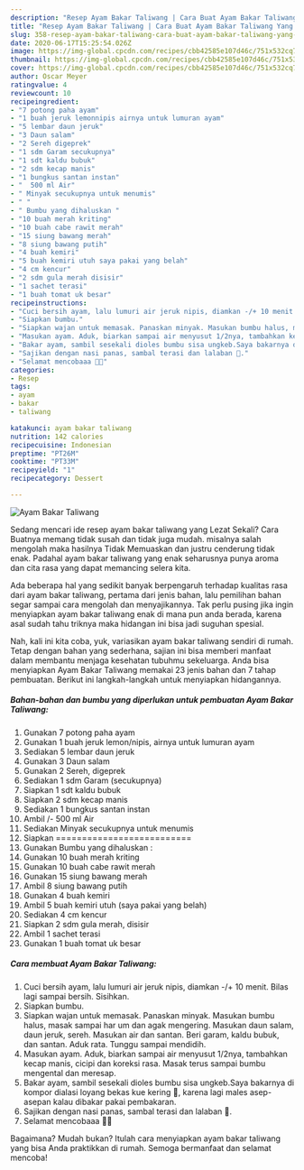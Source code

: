 ```yaml
---
description: "Resep Ayam Bakar Taliwang | Cara Buat Ayam Bakar Taliwang Yang Enak dan Simpel"
title: "Resep Ayam Bakar Taliwang | Cara Buat Ayam Bakar Taliwang Yang Enak dan Simpel"
slug: 358-resep-ayam-bakar-taliwang-cara-buat-ayam-bakar-taliwang-yang-enak-dan-simpel
date: 2020-06-17T15:25:54.026Z
image: https://img-global.cpcdn.com/recipes/cbb42585e107d46c/751x532cq70/ayam-bakar-taliwang-foto-resep-utama.jpg
thumbnail: https://img-global.cpcdn.com/recipes/cbb42585e107d46c/751x532cq70/ayam-bakar-taliwang-foto-resep-utama.jpg
cover: https://img-global.cpcdn.com/recipes/cbb42585e107d46c/751x532cq70/ayam-bakar-taliwang-foto-resep-utama.jpg
author: Oscar Meyer
ratingvalue: 4
reviewcount: 10
recipeingredient:
- "7 potong paha ayam"
- "1 buah jeruk lemonnipis airnya untuk lumuran ayam"
- "5 lembar daun jeruk"
- "3 Daun salam"
- "2 Sereh digeprek"
- "1 sdm Garam secukupnya"
- "1 sdt kaldu bubuk"
- "2 sdm kecap manis"
- "1 bungkus santan instan"
- "  500 ml Air"
- " Minyak secukupnya untuk menumis"
- " "
- " Bumbu yang dihaluskan "
- "10 buah merah kriting"
- "10 buah cabe rawit merah"
- "15 siung bawang merah"
- "8 siung bawang putih"
- "4 buah kemiri"
- "5 buah kemiri utuh saya pakai yang belah"
- "4 cm kencur"
- "2 sdm gula merah disisir"
- "1 sachet terasi"
- "1 buah tomat uk besar"
recipeinstructions:
- "Cuci bersih ayam, lalu lumuri air jeruk nipis, diamkan -/+ 10 menit. Bilas lagi sampai bersih. Sisihkan."
- "Siapkan bumbu."
- "Siapkan wajan untuk memasak. Panaskan minyak. Masukan bumbu halus, masak sampai har um dan agak mengering. Masukan daun salam, daun jeruk, sereh. Masukan air dan santan. Beri garam, kaldu bubuk, dan santan. Aduk rata. Tunggu sampai mendidih."
- "Masukan ayam. Aduk, biarkan sampai air menyusut 1/2nya, tambahkan kecap manis, cicipi dan koreksi rasa. Masak terus sampai bumbu mengental dan meresap."
- "Bakar ayam, sambil sesekali dioles bumbu sisa ungkeb.Saya bakarnya di kompor dialasi loyang bekas kue kering 🤭, karena lagi males asep-asepan kalau dibakar pakai pembakaran."
- "Sajikan dengan nasi panas, sambal terasi dan lalaban 🤩."
- "Selamat mencobaaa 🤗🥰"
categories:
- Resep
tags:
- ayam
- bakar
- taliwang

katakunci: ayam bakar taliwang 
nutrition: 142 calories
recipecuisine: Indonesian
preptime: "PT26M"
cooktime: "PT33M"
recipeyield: "1"
recipecategory: Dessert

---
```



![Ayam Bakar Taliwang](https://img-global.cpcdn.com/recipes/cbb42585e107d46c/751x532cq70/ayam-bakar-taliwang-foto-resep-utama.jpg)

Sedang mencari ide resep ayam bakar taliwang yang Lezat Sekali? Cara Buatnya memang tidak susah dan tidak juga mudah. misalnya salah mengolah maka hasilnya Tidak Memuaskan dan justru cenderung tidak enak. Padahal ayam bakar taliwang yang enak seharusnya punya aroma dan cita rasa yang dapat memancing selera kita.



Ada beberapa hal yang sedikit banyak berpengaruh terhadap kualitas rasa dari ayam bakar taliwang, pertama dari jenis bahan, lalu pemilihan bahan segar sampai cara mengolah dan menyajikannya. Tak perlu pusing jika ingin menyiapkan ayam bakar taliwang enak di mana pun anda berada, karena asal sudah tahu triknya maka hidangan ini bisa jadi suguhan spesial.


Nah, kali ini kita coba, yuk, variasikan ayam bakar taliwang sendiri di rumah. Tetap dengan bahan yang sederhana, sajian ini bisa memberi manfaat dalam membantu menjaga kesehatan tubuhmu sekeluarga. Anda bisa menyiapkan Ayam Bakar Taliwang memakai 23 jenis bahan dan 7 tahap pembuatan. Berikut ini langkah-langkah untuk menyiapkan hidangannya.

<!--inarticleads1-->

##### Bahan-bahan dan bumbu yang diperlukan untuk pembuatan Ayam Bakar Taliwang:

1. Gunakan 7 potong paha ayam
1. Gunakan 1 buah jeruk lemon/nipis, airnya untuk lumuran ayam
1. Sediakan 5 lembar daun jeruk
1. Gunakan 3 Daun salam
1. Gunakan 2 Sereh, digeprek
1. Sediakan 1 sdm Garam (secukupnya)
1. Siapkan 1 sdt kaldu bubuk
1. Siapkan 2 sdm kecap manis
1. Sediakan 1 bungkus santan instan
1. Ambil  /- 500 ml Air
1. Sediakan  Minyak secukupnya untuk menumis
1. Siapkan  ==========================
1. Gunakan  Bumbu yang dihaluskan :
1. Gunakan 10 buah merah kriting
1. Gunakan 10 buah cabe rawit merah
1. Gunakan 15 siung bawang merah
1. Ambil 8 siung bawang putih
1. Gunakan 4 buah kemiri
1. Ambil 5 buah kemiri utuh (saya pakai yang belah)
1. Sediakan 4 cm kencur
1. Siapkan 2 sdm gula merah, disisir
1. Ambil 1 sachet terasi
1. Gunakan 1 buah tomat uk besar




<!--inarticleads2-->

##### Cara membuat Ayam Bakar Taliwang:

1. Cuci bersih ayam, lalu lumuri air jeruk nipis, diamkan -/+ 10 menit. Bilas lagi sampai bersih. Sisihkan.
1. Siapkan bumbu.
1. Siapkan wajan untuk memasak. Panaskan minyak. Masukan bumbu halus, masak sampai har um dan agak mengering. Masukan daun salam, daun jeruk, sereh. Masukan air dan santan. Beri garam, kaldu bubuk, dan santan. Aduk rata. Tunggu sampai mendidih.
1. Masukan ayam. Aduk, biarkan sampai air menyusut 1/2nya, tambahkan kecap manis, cicipi dan koreksi rasa. Masak terus sampai bumbu mengental dan meresap.
1. Bakar ayam, sambil sesekali dioles bumbu sisa ungkeb.Saya bakarnya di kompor dialasi loyang bekas kue kering 🤭, karena lagi males asep-asepan kalau dibakar pakai pembakaran.
1. Sajikan dengan nasi panas, sambal terasi dan lalaban 🤩.
1. Selamat mencobaaa 🤗🥰




Bagaimana? Mudah bukan? Itulah cara menyiapkan ayam bakar taliwang yang bisa Anda praktikkan di rumah. Semoga bermanfaat dan selamat mencoba!
